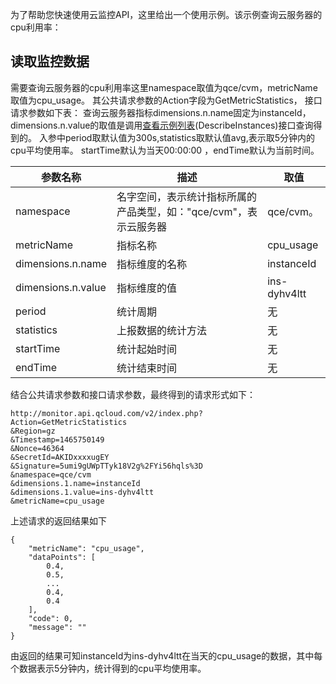 为了帮助您快速使用云监控API，这里给出一个使用示例。该示例查询云服务器的cpu利用率：

## 读取监控数据

需要查询云服务器的cpu利用率这里namespace取值为qce/cvm，metricName取值为cpu_usage。
其公共请求参数的Action字段为GetMetricStatistics， 接口请求参数如下表：
查询云服务器指标dimensions.n.name固定为instanceId，dimensions.n.value的取值是调用<a href="/document/product/213/831">查看示例列表</a>(DescribeInstances)接口查询得到的。
入参中period取默认值为300s,statistics取默认值avg,表示取5分钟内的cpu平均使用率。
startTime默认为当天00:00:00 ，endTime默认为当前时间。

| 参数名称 | 描述 | 取值 |
|---------|---------|---------|
|namespace|名字空间，表示统计指标所属的产品类型，如："qce/cvm"，表示云服务器|qce/cvm。|
|metricName|指标名称|cpu_usage|
|dimensions.n.name|指标维度的名称|instanceId|
|dimensions.n.value|指标维度的值|ins-dyhv4ltt|
|period|统计周期|无|
|statistics|上报数据的统计方法|无|
|startTime|统计起始时间|无|
|endTime|统计结束时间|无|

结合公共请求参数和接口请求参数，最终得到的请求形式如下：
```
http://monitor.api.qcloud.com/v2/index.php?
Action=GetMetricStatistics
&Region=gz
&Timestamp=1465750149
&Nonce=46364
&SecretId=AKIDxxxxugEY
&Signature=5umi9gUWpTTyk18V2g%2FYi56hqls%3D
&namespace=qce/cvm
&dimensions.1.name=instanceId
&dimensions.1.value=ins-dyhv4ltt
&metricName=cpu_usage
```
上述请求的返回结果如下

```
{
    "metricName": "cpu_usage",
    "dataPoints": [
        0.4,
        0.5,
        ...
        0.4,
        0.4
    ],
    "code": 0,
    "message": ""
}
```
由返回的结果可知instanceId为ins-dyhv4ltt在当天的cpu_usage的数据，其中每个数据表示5分钟内，统计得到的cpu平均使用率。

